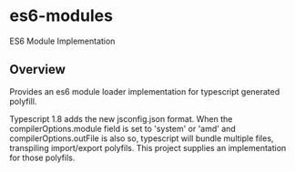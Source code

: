 # es6-modules

ES6 Module Implementation

## Overview

Provides an es6 module loader implementation for typescript generated polyfill.

Typescript 1.8 adds the new jsconfig.json format. When the compilerOptions.module field 
is set to 'system' or 'amd' and compilerOptions.outFile is also so, typescript will 
bundle multiple files, transpiling import/export polyfils. This project supplies an
implementation for those polyfils.

